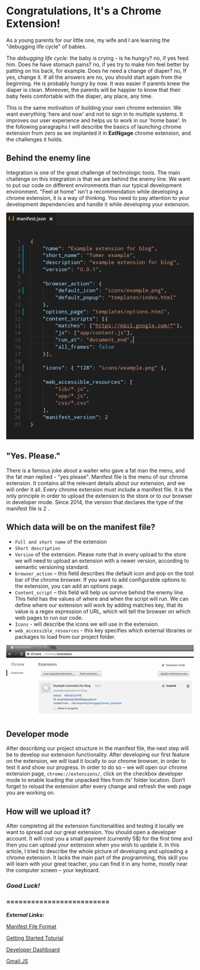 # **Congratulations, It's a Chrome Extension!**
As a young parents for our little one, my wife and I are learning the "debugging life cycle" of
babies. 

The *debugging life cycle*: the baby is crying - is he hungry? no, if yes feed him. Does he have
stomach pains? no, if yes try to make him feel better by patting on his back, for example. Does
he need a change of diaper? no, If yes, change it. If all the answers are no, you should start
again from the beginning. He is probably hungry by now. It was easier if parents knew the
diaper is clean. Moreover, the parents will be happier to know that their baby feels comfortable
with the diaper, any place, any time. 

This is the same motivation of building your own chrome
extension. We want everything 'here and now' and not to sign in to multiple systems. It
improves our user experience and helps us to work in our 'home base'. In the following
paragraphs I will describe the basics of launching chrome extension from zero as we implanted
it in **EatNgage** chrome extension, and the challenges it holds.

## **Behind the enemy line** 

Integration is one of the great challenge of technologic tools. The main challenge on this
integration is that we are behind the enemy line. We want to put our code on different
environments than our typical development environment. "Feel at home" isn't a
recommendation while developing a chrome extension, it is a way of thinking. You need to pay
attention to your development dependencies and handle it while developing your extension.

![alt text](./extension_example.png "developer_mode") 



## **"Yes. Please."** 

There is a famous joke about a waiter who gave a fat man the menu, and the fat man replied -
"yes please". Manifest file is the menu of our chrome extension. It contains all the relevant
details about our extension, and we will order it all. Every chrome extension must include a
manifest file. It is the only principle in order to upload the extension to the store or to our
browser in developer mode.
Since 2014, the version that declares the type of the manifest file is 2 .



## **Which data will be on the manifest file?**

* `Full and short name` of the extension
* `Short description`
* `Version` of the extension.
Please note that in every upload to the store we will need to upload an extension with a newer
version, according to semantic versioning standard. 
* `browser_action` – this field describes the default icon and pop on the tool bar of the chrome
browser. If you want to add configurable options to the extension, you can add an options
page.
* `Content_script` – this field will help us survive behind the enemy line. This field has the values
of where and when the script will run. We can define where our extension will work by adding
matches key, that its value is a regex expression of URL, which will tell the browser on which
web pages to run our code.
* `Icons` - will describe the icons we will use in the extension.
* `web_accessible_resources` - this key specifies which external libraries or packages to load from
our project folder.


![alt text](./extensionpage.png "developer_mode") 

## **Developer mode**

After describing our project structure in the manifest file, the next step will be to develop our
extension functionality. After developing our first feature on the extension, we will load it
locally to our chrome browser, in order to test it and show our progress.
In order to do so – we will open our chrome extension page, `chrome://extensions/`, click on
the checkbox developer mode to enable loading the unpacked files from its' folder location.
Don’t forget to reload the extension after every change and refresh the web page you are
working on.

## **How will we upload it?**

After completing all the extension functionalities and testing it locally we want to spread out
our great extension.
You should open a developer account. It will cost you a small payment (currently 5$) for the
first time and then you can upload your extension when you wish to update it.
In this article, I tried to describe the whole picture of developing and uploading a chrome
extension. It lacks the main part of the programming, this skill you will learn with your great
teacher, you can find it in any home, mostly near the computer screen – your keyboard.




### ***Good Luck!***




### =========================
***External Links:*** 

[Manifest File Format](https://developer.chrome.com/extensions/manifest)

[Getting Started Toturial](https://developer.chrome.com/extensions/getstarted)

[Developer Dashboard](https://accounts.google.com/signin/v2/sl/pwd?service=chromewebstore&continue=https%3A%2F%2Fchrome.google.com%2Fwebstore%2Fdeveloper%2Fdashboard%3Fhl%3Den-US&passive=3600&hl=en-US&authuser=0&flowName=GlifWebSignIn&flowEntry=ServiceLogin)

[Gmail.JS](https://github.com/KartikTalwar/gmail.js/tree/master)